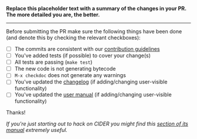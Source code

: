 **Replace this placeholder text with a summary of the changes in your PR.
The more detailed you are, the better.**

-----------------

Before submitting the PR make sure the following things have been done (and denote this
by checking the relevant checkboxes):

- [ ] The commits are consistent with our [contribution guidelines][1]
- [ ] You've added tests (if possible) to cover your change(s)
- [ ] All tests are passing (`make test`)
- [ ] The new code is not generating bytecode
- [ ] `M-x checkdoc` does not generate any warnings
- [ ] You've updated the [changelog][3] (if adding/changing user-visible functionality)
- [ ] You've updated the [user manual][4] (if adding/changing user-visible functionality)

Thanks!

*If you're just starting out to hack on CIDER you might find this [section of its
manual][2] extremely useful.*

[1]: https://github.com/clojure-emacs/cider/blob/master/.github/CONTRIBUTING.md
[2]: https://cider.readthedocs.io/en/latest/hacking_on_cider/
[3]: https://github.com/clojure-emacs/cider/blob/master/CHANGELOG.md
[4]: https://github.com/clojure-emacs/cider/tree/master/doc
